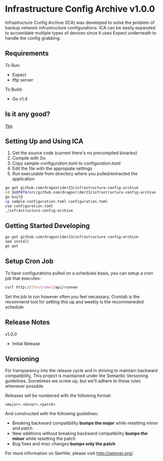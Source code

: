 Infrastructure Config Archive v1.0.0
====================================

Infrastructure Config Archive (ICA) was developed to solve the problem of backup network infrustructure configurations.
ICA can be easily expanded to accomidate multiple types of devices since it uses Expect underneath to handle the
config grabbing.

Requirements
------------

To Run:

* Expect
* tftp server

To Build:

* Go v1.4

Is it any good?
---------------

[Yes](https://news.ycombinator.com/item?id=3067434)

Setting Up and Using ICA
------------------------

1. Get the source code (current there's no precompiled binaries)
2. Compile with Go
3. Copy sample-configuration.toml to configuration.toml
4. Edit the file with the appropiate settings
5. Run executable from directory where you pulled/extracted the application

```Bash
go get github.com/dragonrider23/infrastructure-config-archive
cd $GOPATH/src/github.com/dragonrider23/infrastructure-config-archive
go build
cp sample-configuration.toml configuration.toml
vim configuration.toml
./infrastructure-config-archive
```

Getting Started Developing
--------------------------

```Bash
go get github.com/dragonrider23/infrastructure-config-archive
npm install
go get
```

Setup Cron Job
--------------

To have configurations pulled on a schedules basis, you can setup a cron job that executes:

```Bash
curl http://[hostname]/api/runnow
```

Set the job to run however often you feel necassary. Crontab is the recommend tool for setting this
up and weekly is the recommeneded schedule.

Release Notes
-------------

v1.0.0

- Initial Release

Versioning
----------

For transparency into the release cycle and in striving to maintain backward compatibility, This project is maintained under the Semantic Versioning guidelines. Sometimes we screw up, but we'll adhere to these rules whenever possible.

Releases will be numbered with the following format:

`<major>.<minor>.<patch>`

And constructed with the following guidelines:

- Breaking backward compatibility **bumps the major** while resetting minor and patch
- New additions without breaking backward compatibility **bumps the minor** while resetting the patch
- Bug fixes and misc changes **bumps only the patch**

For more information on SemVer, please visit <http://semver.org/>.
